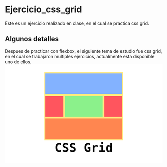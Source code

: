 # Ejercicio_css_grid
Este es un ejercicio realizado en clase, en el cual se practica css grid.

## Algunos detalles
Despues de practicar con flexbox, el siguiente tema de estudio fue css grid, en el cual se trabajaron multiples ejercicios, actualmente esta disponible uno de ellos.
![Esta es una imagen de ejemplo](/imagenes/grid.png)